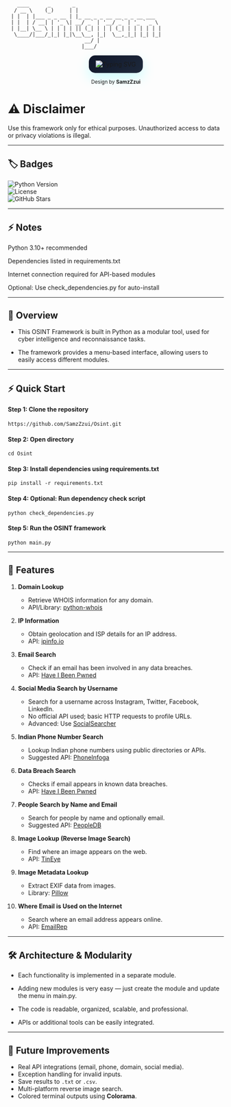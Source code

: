 

```
   ____      _       _                            
  / __ \    (_)     | |                           
 | |  | |___ _ _ __ | |_ __ _ _ __ __ _ _ __ ___  
 | |  | / __| | '_ \| __/ _` | '__/ _` | '_ ` _ \ 
 | |__| \__ \ | | | | || (_| | | | (_| | | | | | |
  \____/|___/_|_| |_|\__\__, |_|  \__,_|_| |_| |_|
                         __/ |                    
                        |___/                     

```

<p align="center">
  <a href="https://github.com/SamzZzui/readme-typing-svg" style="text-decoration:none;">
    <img src="https://readme-typing-svg.demolab.com?font=Fira+Code&pause=1000&width=600&height=60&lines=%F0%9F%A7%9E+OSINT+Framework+-+Python&center=true&color=00fff7" 
         alt="Typing SVG" 
         style="background:linear-gradient(135deg,#0f172a,#1e293b); 
                padding:12px 16px; 
                border-radius:15px; 
                box-shadow:0 12px 30px rgba(0,255,255,0.2); 
                display:inline-block;"/>
  </a>
</p>




<p align="center">
  <sub>Design by <strong>SamzZzui</strong></sub>
</p>


# ⚠️ Disclaimer

Use this framework only for ethical purposes.
Unauthorized access to data or privacy violations is illegal.

---

## 🏷️ Badges

![Python Version](https://img.shields.io/badge/python-3.10%2B-blue.svg)  
![License](https://img.shields.io/badge/license-MIT-green.svg)  
![GitHub Stars](https://img.shields.io/github/stars/SamzZzui/OSINT?style=social)  

---

## ⚡ Notes

Python 3.10+ recommended

Dependencies listed in requirements.txt

Internet connection required for API-based modules

Optional: Use check_dependencies.py for auto-install

---

## 🚀 Overview

 - This OSINT Framework is built in Python as a modular tool, used for cyber intelligence and reconnaissance tasks.

 - The framework provides a menu-based interface, allowing users to easily access different modules.

---

## ⚡ Quick Start

#### Step 1: Clone the repository

```
https://github.com/SamzZzui/Osint.git
```
#### Step 2: Open directory

```
cd Osint
```

#### Step 3: Install dependencies using requirements.txt

```
pip install -r requirements.txt
```

#### Step 4: Optional: Run dependency check script

```
python check_dependencies.py
```

#### Step 5: Run the OSINT framework

```
python main.py

```

---

## 🎯 Features

1. **Domain Lookup**  
   - Retrieve WHOIS information for any domain.  
   - API/Library: [python-whois](https://pypi.org/project/python-whois/)  

2. **IP Information**  
   - Obtain geolocation and ISP details for an IP address.  
   - API: [ipinfo.io](https://ipinfo.io/)  

3. **Email Search**  
   - Check if an email has been involved in any data breaches.  
   - API: [Have I Been Pwned](https://haveibeenpwned.com/API/Key)  

4. **Social Media Search by Username**  
   - Search for a username across Instagram, Twitter, Facebook, LinkedIn.  
   - No official API used; basic HTTP requests to profile URLs.  
   - Advanced: Use [SocialSearcher](https://www.social-searcher.com/)  

5. **Indian Phone Number Search**  
   - Lookup Indian phone numbers using public directories or APIs.  
   - Suggested API: [PhoneInfoga](https://github.com/PhoneInfoga/PhoneInfoga)  

6. **Data Breach Search**  
   - Checks if email appears in known data breaches.  
   - API: [Have I Been Pwned](https://haveibeenpwned.com/API/Key)  

7. **People Search by Name and Email**  
   - Search for people by name and optionally email.  
   - Suggested API: [PeopleDB](https://peopledb.io/)  

8. **Image Lookup (Reverse Image Search)**  
   - Find where an image appears on the web.  
   - API: [TinEye](https://services.tineye.com/developers/)  

9. **Image Metadata Lookup**  
   - Extract EXIF data from images.  
   - Library: [Pillow](https://pillow.readthedocs.io/)  

10. **Where Email is Used on the Internet**  
    - Search where an email address appears online.  
    - API: [EmailRep](https://emailrep.io/)  

---

## 🛠️ Architecture & Modularity

 - Each functionality is implemented in a separate module.

 - Adding new modules is very easy — just create the module and update the menu in main.py.

 - The code is readable, organized, scalable, and professional.

 - APIs or additional tools can be easily integrated.

---

## 🔮 Future Improvements

- Real API integrations (email, phone, domain, social media).  
- Exception handling for invalid inputs.  
- Save results to `.txt` or `.csv`.  
- Multi-platform reverse image search.  
- Colored terminal outputs using **Colorama**.